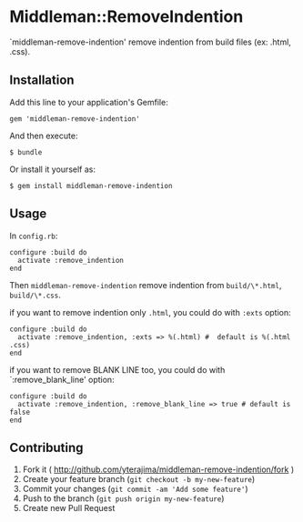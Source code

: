 # Middleman::RemoveIndention

`middleman-remove-indention' remove indention from build files (ex: .html, .css).

## Installation

Add this line to your application's Gemfile:

    gem 'middleman-remove-indention'

And then execute:

    $ bundle

Or install it yourself as:

    $ gem install middleman-remove-indention

## Usage

In `config.rb`:

    configure :build do
      activate :remove_indention
    end

Then `middleman-remove-indention` remove indention from `build/\*.html`, `build/\*.css`.

if you want to remove indention only `.html`, you could do with `:exts` option:

    configure :build do
      activate :remove_indention, :exts => %(.html) #  default is %(.html .css)
    end

if you want to remove BLANK LINE too, you could do with `:remove_blank_line' option:

    configure :build do
      activate :remove_indention, :remove_blank_line => true # default is false
    end

## Contributing

1. Fork it ( http://github.com/yterajima/middleman-remove-indention/fork )
2. Create your feature branch (`git checkout -b my-new-feature`)
3. Commit your changes (`git commit -am 'Add some feature'`)
4. Push to the branch (`git push origin my-new-feature`)
5. Create new Pull Request
